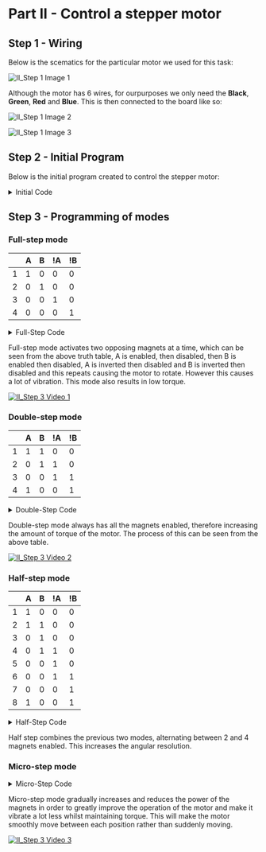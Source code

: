 Part II - Control a stepper motor
=================================
Step 1 - Wiring
---------------
Below is the scematics for the particular motor we used for this task:

![II_Step 1 Image 1][II_1_1]

[II_1_1]: https://github.com/NodrogJRB/ROCO222/blob/master/Images2/Practical_5/II_1_1.png?raw=true

Although the motor has 6 wires, for ourpurposes we only need the **Black**, **Green**, **Red** and **Blue**.
This is then connected to the board like so:

![II_Step 1 Image 2][II_1_2]

![II_Step 1 Image 3][II_1_3]

[II_1_2]: https://github.com/NodrogJRB/ROCO222/blob/master/Images2/Practical_5/II_1_2.jpg?raw=true
[II_1_3]: https://github.com/NodrogJRB/ROCO222/blob/master/Images2/Practical_5/II_1_3.jpg?raw=true

Step 2 - Initial Program
------------------------
Below is the initial program created to control the stepper motor:

<details><summary> Initial Code </summary><p>

```cpp
#define DIR_A 12
#define PWM_A 3

#define DIR_B 13
#define PWM_B 11

#define MAX 255

unsigned int speed = 5; //Min = 2

//Channel A is 12 & 9 ; Speed is 3
//Channel B is 13 & 8 ; Speed is 11

void turn(){
    analogWrite(PWM_A,MAX);
    analogWrite(PWM_B,0);
    delay(speed);
    
    analogWrite(PWM_A,0);
    analogWrite(PWM_B,MAX);
    delay(speed);
}

void rotate(unsigned int step){
   unsigned int i;
   for(i=0;i<(step);i++){
    digitalWrite(DIR_A,HIGH);
    digitalWrite(DIR_B,HIGH);
    
    turn();
    
    digitalWrite(DIR_A,LOW);
    digitalWrite(DIR_B,LOW);
    
    turn();
   }
}

void setup() {
    //Setup Channel A
    pinMode(DIR_A, OUTPUT);
    
    pinMode(DIR_B, OUTPUT);
}



void loop() {
    //forward at full speed
  rotate(50);
  while(1);
    
}
```

</p></details>

Step 3 - Programming of modes
-----------------------------
### Full-step mode
|   | A | B |!A |!B |
|---|---|---|---|---|
| 1 | 1 | 0 | 0 | 0 |
| 2 | 0 | 1 | 0 | 0 |
| 3 | 0 | 0 | 1 | 0 |
| 4 | 0 | 0 | 0 | 1 |

<details><summary> Full-Step Code </summary><p>
  
```cpp
#define DIR_A 12
#define PWM_A 3

#define DIR_B 13
#define PWM_B 11

#define MAX 255

unsigned int speed = 5; //Min = 2

//Channel A is 12 & 9 ; Speed is 3
//Channel B is 13 & 8 ; Speed is 11

void full_step(){
    digitalWrite(DIR_A,HIGH);
    digitalWrite(DIR_B,HIGH);
    
    analogWrite(PWM_A,MAX);
    analogWrite(PWM_B,0);
    delay(speed);
    
    analogWrite(PWM_A,0);
    analogWrite(PWM_B,MAX);
    delay(speed);

    digitalWrite(DIR_A,LOW);
    digitalWrite(DIR_B,LOW);

    analogWrite(PWM_A,MAX);
    analogWrite(PWM_B,0);
    delay(speed);
    
    analogWrite(PWM_A,0);
    analogWrite(PWM_B,MAX);
    delay(speed);
}

void rotate(unsigned int step){
   unsigned int i;
   for(i=0;i<(step);i++){
      full_step();
   }
}

void setup() {
    //Setup Channel A
    pinMode(DIR_A, OUTPUT);
    
    pinMode(DIR_B, OUTPUT);
}



void loop() {
    //forward at full speed
  rotate(1);
    
}
```
  
<p></details>

Full-step mode activates two opposing magnets at a time, which can be seen from the above
truth table, A is enabled, then disabled, then B is enabled then disabled, A is inverted
then disabled and B is inverted then disabled and this repeats causing the motor to rotate.
However this causes a lot of vibration. This mode also results in low torque.


[![II_Step 3 Video 1][II_3_1(T)]][II_3_1(V)]

[II_3_1(T)]: https://i.ytimg.com/vi/RJmsSzU62jI/sddefault.jpg
[II_3_1(V)]: https://youtu.be/RJmsSzU62jI

### Double-step mode
|   | A | B |!A |!B |
|---|---|---|---|---|
| 1 | 1 | 1 | 0 | 0 |
| 2 | 0 | 1 | 1 | 0 |
| 3 | 0 | 0 | 1 | 1 |
| 4 | 1 | 0 | 0 | 1 |

<details><summary> Double-Step Code </summary><p>
  
```cpp
#define DIR_A 12
#define PWM_A 3

#define DIR_B 13
#define PWM_B 11

#define MAX 255

unsigned int speed = 5; //Min = 2

//Channel A is 12 & 9 ; Speed is 3
//Channel B is 13 & 8 ; Speed is 11

void double_step(){
    digitalWrite(DIR_A,HIGH);
    digitalWrite(DIR_B,HIGH);
    
    analogWrite(PWM_A,MAX);
    analogWrite(PWM_B,MAX);
    delay(speed);

    digitalWrite(DIR_A,LOW);
    delay(speed);
    digitalWrite(DIR_B,LOW);
    delay(speed);
    digitalWrite(DIR_A,HIGH);
    delay(speed);
}

void rotate(unsigned int step){
   unsigned int i;
   for(i=0;i<(step);i++){
      double_step();
   }
}

void setup() {
    //Setup Channel A
    pinMode(DIR_A, OUTPUT);
    
    pinMode(DIR_B, OUTPUT);
}



void loop() {
    //forward at full speed
  rotate(1);
    
}
```
  
</p></details>

Double-step mode always has all the magnets enabled, therefore increasing the amount
of torque of the motor. The process of this can be seen from the above table.


[![II_Step 3 Video 2][II_3_2(T)]][II_3_2(V)]

[II_3_2(T)]: https://i.ytimg.com/vi/UdCte2OhZEI/sddefault.jpg
[II_3_2(V)]: https://youtu.be/UdCte2OhZEI

### Half-step mode
|   | A | B |!A |!B |
|---|---|---|---|---|
| 1 | 1 | 0 | 0 | 0 |
| 2 | 1 | 1 | 0 | 0 |
| 3 | 0 | 1 | 0 | 0 |
| 4 | 0 | 1 | 1 | 0 |
| 5 | 0 | 0 | 1 | 0 |
| 6 | 0 | 0 | 1 | 1 |
| 7 | 0 | 0 | 0 | 1 |
| 8 | 1 | 0 | 0 | 1 |

<details><summary> Half-Step Code </summary><p>
  
```cpp
#define DIR_A 12
#define PWM_A 3

#define DIR_B 13
#define PWM_B 11

#define MAX 255

unsigned int speed = 5; //Min = 2

//Channel A is 12 & 9 ; Speed is 3
//Channel B is 13 & 8 ; Speed is 11

void half_step(){
    digitalWrite(DIR_A,HIGH);
    digitalWrite(DIR_B,HIGH);
    
    analogWrite(PWM_A,MAX);
    analogWrite(PWM_B,0);
    delay(speed);
    
    analogWrite(PWM_B,MAX);
    delay(speed);

    analogWrite(PWM_A,0);
    delay(speed);

    digitalWrite(DIR_A,LOW);
    analogWrite(PWM_A,MAX);
    delay(speed);
    
    digitalWrite(DIR_B,LOW);
    analogWrite(PWM_B,0);

    analogWrite(PWM_B,MAX);
    delay(speed);
    
    analogWrite(PWM_A,0);
    delay(speed);

    digitalWrite(DIR_A,HIGH);
    analogWrite(PWM_A,MAX);
}

void rotate(unsigned int step){
   unsigned int i;
   for(i=0;i<(step);i++){
      half_step();
   }
}

void setup() {
    //Setup Channel A
    pinMode(DIR_A, OUTPUT);
    
    pinMode(DIR_B, OUTPUT);
}



void loop() {
    //forward at full speed
  rotate(1);
    
}
```

</p></details>

Half step combines the previous two modes, alternating between 2 and 4 magnets enabled.
This increases the angular resolution.

### Micro-step mode

<details><summary> Micro-Step Code </summary><p>
  
```cpp
#define DIR_A 12
#define PWM_A 3

#define DIR_B 13
#define PWM_B 11

#define MAX 255

unsigned int speed = 5; //Min = 2

//Channel A is 12 & 9 ; Speed is 3
//Channel B is 13 & 8 ; Speed is 11

void WriteValue(int value, int chanAnalog, int chanDigit) //Not able to create -255 voltage, changes to 255, and sets HIGH to LOW
{
  int vaueAbs = abs(value); //Get absolute value
  analogWrite(chanAnalog, value); //Write absolue value as pwm
  if(value > 0){
    digitalWrite(chanDigit,HIGH);
  }
  else{
    digitalWrite(chanDigit,LOW);
  }
}

//Micro_Step//////////////////////////////////////////////////////////
int microsteps = 200; //Howmany steps for one rotation (200)
float amp = 255; //Max output
int pulseDelay = 10; //microseconds between write
int a[200];
int b[200];
int idxG;

void micro_step_INIT(){
  int idx;
  idxG=0;

  for (idx = 0; idx < microsteps; idx++)
  {
    a[idx] = amp * sin(idx * 2  * PI / microsteps); //Builds Sin and Cos tables (2*pi for radians)
    b[idx] = amp * cos(idx * 2 * PI / microsteps);
  }
}

void setup() {
    //Setup Channel A
    Serial.begin(9600);
    
    pinMode(DIR_A, OUTPUT);
    pinMode(PWM_A, OUTPUT);
    
    pinMode(DIR_B, OUTPUT);
    pinMode(PWM_B, OUTPUT);

    digitalWrite(8, LOW);
    digitalWrite(9, LOW);

    micro_step_INIT();
}



void loop() {
    //forward at full speed
  WriteValue(a[idxG], PWM_A, DIR_A);
  WriteValue(b[idxG], PWM_B, DIR_B);
  idxG++;
  
  if(idxG == microsteps){
    idxG = 0;
  }

    delayMicroseconds(pulseDelay);
}
```

</p></details>

Micro-step mode gradually increases and reduces the power of the magnets in order to greatly improve
the operation of the motor and make it vibrate a lot less whilst maintaining torque. This will make
the motor smoothly move between each position rather than suddenly moving.

[![II_Step 3 Video 3][II_3_3(T)]][II_3_3(V)]

[II_3_3(T)]: https://i.ytimg.com/vi/uSPSt5KofKA/sddefault.jpg
[II_3_3(V)]: https://youtu.be/uSPSt5KofKA
